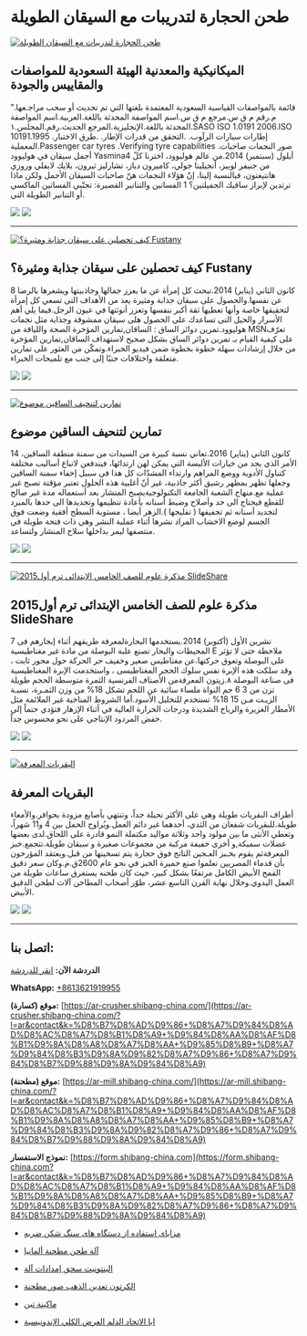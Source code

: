 # طحن الحجارة لتدريبات مع السيقان الطويلة

<a href="https://swt.shibang-china.com/?l=ar&img&k=%D8%B7%D8%AD%D9%86+%D8%A7%D9%84%D8%AD%D8%AC%D8%A7%D8%B1%D8%A9+%D9%84%D8%AA%D8%AF%D8%B1%D9%8A%D8%A8%D8%A7%D8%AA+%D9%85%D8%B9+%D8%A7%D9%84%D8%B3%D9%8A%D9%82%D8%A7%D9%86+%D8%A7%D9%84%D8%B7%D9%88%D9%8A%D9%84%D8%A9" target="_blank">![طحن الحجارة لتدريبات مع السيقان الطويلة](http://static.shibang-china.com/all-800x300/87.jpg)</a>

## الميكانيكية والمعدنية الهيئة السعودية للمواصفات والمقاييس والجودة
ﻗﺎﺋﻤﺔ ﺑﺎﻟﻤﻮاﺻﻔﺎت اﻟﻘﻴﺎﺳﻴﺔ اﻟﺴﻌﻮدﻳﺔ اﻟﻤﻌﺘﻤﺪة ﺑﻠﻐﺘﻬﺎ اﻟﺘﻲ ﺗﻢ ﺗﺤﺪﻳﺚ أو ﺳﺤﺐ ﻣﺮاﺟ.ﻌﻬﺎ.&quot; م.رﻗﻢ م ق س.ﻣﺮﺟﻊ م ق س.اﺳﻢ اﻟﻤﻮاﺻﻔﺔ اﻟﻤﺤﺪﺛﺔ ﺑﺎﻟﻠﻐﺔ.اﻟﻌﺮﺑﻴﺔ.اﺳﻢ اﻟﻤﻮاﺻﻔﺔ اﻟﻤﺤﺪﺛﺔ ﺑﺎﻟﻠﻐﺔ.اﻹﻧﺠﻠﻴﺰﻳﺔ.اﻟﻤﺮﺟﻊ اﻟﺤﺪﻳﺚ.رﻗﻢ.اﻟﻤﺠﻠﺲ.١.SASO ISO 1.0191 2006.ISO 10191.1995 .إﻃﺎرات ﺳﻴﺎرات اﻟﺮآﻮب. .اﻟﺘﺤﻘﻖ ﻣﻦ ﻗﺪرات اﻹﻃﺎر. .ﻃﺮق اﻻﺧﺘﺒﺎر اﻟﻤﻌﻤﻠﻴﺔ.Passenger car tyres .Verifying tyre capabilities .صور النجمات صاحبات أجمل سيقان في هوليوود Yasmina4 أيلول (سبتمبر) 2014.من عالم هوليوود، اخترنا كلّ من جنيفر لوبيز، أنجيلينا جولي، كاميرون دياز، تشارليز ثيرون، بلايك لايفلي وروزي هانتيغتون، فبالنسبة إلينا، إنّ هؤلاء النجمات هنّ صاحبات السيقان الأجمل ولكن ماذا ترتدين لإبراز ساقيك الجميلتين؟ 1 الفساتين والتنانير القصيرة: تجنّبي الفساتين الماكسي أو التنانير الطويلة التي.


<a href="https://whatsapp.shibangsoft.com/WhatsApp.php" target="_blank" title="WhatsApp">![](http://static.shibang-china.com/icon/whatsapp.png)</a> <a href="https://swt.shibang-china.com/?l=ar&icon&k=%D8%B7%D8%AD%D9%86+%D8%A7%D9%84%D8%AD%D8%AC%D8%A7%D8%B1%D8%A9+%D9%84%D8%AA%D8%AF%D8%B1%D9%8A%D8%A8%D8%A7%D8%AA+%D9%85%D8%B9+%D8%A7%D9%84%D8%B3%D9%8A%D9%82%D8%A7%D9%86+%D8%A7%D9%84%D8%B7%D9%88%D9%8A%D9%84%D8%A9" target="_blank">![](http://static.shibang-china.com/icon/chat-ar.png)</a>

---

<a href="https://swt.shibang-china.com/?l=ar&img&k=%D8%B7%D8%AD%D9%86+%D8%A7%D9%84%D8%AD%D8%AC%D8%A7%D8%B1%D8%A9+%D9%84%D8%AA%D8%AF%D8%B1%D9%8A%D8%A8%D8%A7%D8%AA+%D9%85%D8%B9+%D8%A7%D9%84%D8%B3%D9%8A%D9%82%D8%A7%D9%86+%D8%A7%D9%84%D8%B7%D9%88%D9%8A%D9%84%D8%A9" target="_blank">![كيف تحصلين على سيقان جذابة ومثيرة؟ Fustany](http://static.shibang-china.com/all-800x300/315.jpg)</a>

## كيف تحصلين على سيقان جذابة ومثيرة؟ Fustany
8 كانون الثاني (يناير) 2014.تبحث كل إمرأة عن ما يعزز جمالها وجاذبيتها ويشعرها بالرضا عن نفسها.والحصول على سيقان جذابة ومثيرة يعد من الأهداف التى تسعي كل إمرأة لتحقيقها خاصة وأنها تعطيها ثقة أكبر بنفسها وتعزز أنوثتها في عيون الرجل.فيما يلي أهم الأسرار والحيل التى تساعدك على الحصول هلى سيقان ممشوقة وجذابة مثل نجمات هوليوود.تمرين دوائر الساق : الساقان,تمارين المؤخرة الصحة واللياقة من MSNتعرّف على كيفية القيام بـ تمرين دوائر الساق بشكل صحيح لاستهداف الساقان,تمارين المؤخرة من خلال إرشادات سهلة خطوة بخطوة ضمن فيديو الخبراء.وتمكّن من العثور على تمارين متعلقة واختلافات جنبًا إلى جنب مع تلميحات الخبراء.


<a href="https://whatsapp.shibangsoft.com/WhatsApp.php" target="_blank" title="WhatsApp">![](http://static.shibang-china.com/icon/whatsapp.png)</a> <a href="https://swt.shibang-china.com/?l=ar&icon&k=%D8%B7%D8%AD%D9%86+%D8%A7%D9%84%D8%AD%D8%AC%D8%A7%D8%B1%D8%A9+%D9%84%D8%AA%D8%AF%D8%B1%D9%8A%D8%A8%D8%A7%D8%AA+%D9%85%D8%B9+%D8%A7%D9%84%D8%B3%D9%8A%D9%82%D8%A7%D9%86+%D8%A7%D9%84%D8%B7%D9%88%D9%8A%D9%84%D8%A9" target="_blank">![](http://static.shibang-china.com/icon/chat-ar.png)</a>

---

<a href="https://swt.shibang-china.com/?l=ar&img&k=%D8%B7%D8%AD%D9%86+%D8%A7%D9%84%D8%AD%D8%AC%D8%A7%D8%B1%D8%A9+%D9%84%D8%AA%D8%AF%D8%B1%D9%8A%D8%A8%D8%A7%D8%AA+%D9%85%D8%B9+%D8%A7%D9%84%D8%B3%D9%8A%D9%82%D8%A7%D9%86+%D8%A7%D9%84%D8%B7%D9%88%D9%8A%D9%84%D8%A9" target="_blank">![تمارين لتنحيف الساقين موضوع](http://static.shibang-china.com/all-800x300/158.jpg)</a>

## تمارين لتنحيف الساقين موضوع
14 كانون الثاني (يناير) 2016.تعاني نسبة كبيرة من السيدات من سمنة منطقة الساقين، الأمر الذي يحد من خيارات الألبسة التي يمكن لهن ارتدائها، فيندفعن لاتباع أساليب مختلفة كتناول الأدوية ووضع المراهم وارتداء المشدّات كل هذا في سبيل إخفاء سمنة الساقين وجعلها تظهر بمظهر رشيق أكثر جاذبية، غير أنّ أغلبية هذه الحلول تعتبر مؤقتة تصبح غير عملية مع.منهاج الشعبة الجامعة التكنولوجيةيصبح المنشار بعد أستعماله مدة غير صالح للقطع فيحتاج الى حد وأصلاح وضبط أسنانه بأعادة تنظيمها وتجديدها الى حدها بالمبرد لتجديد أسنانه ثم تجفيفها ( تفليجها ).الزهر أيضا ، مستوية السطح أفقية وضعت فوق الجسم لوضع الاخشاب المراد نشرها أثناء عملية النشر وهي ذات فتحة طويلة في منتصفها ليمر بداخلها سلاح المنشار ولتساعد.


<a href="https://whatsapp.shibangsoft.com/WhatsApp.php" target="_blank" title="WhatsApp">![](http://static.shibang-china.com/icon/whatsapp.png)</a> <a href="https://swt.shibang-china.com/?l=ar&icon&k=%D8%B7%D8%AD%D9%86+%D8%A7%D9%84%D8%AD%D8%AC%D8%A7%D8%B1%D8%A9+%D9%84%D8%AA%D8%AF%D8%B1%D9%8A%D8%A8%D8%A7%D8%AA+%D9%85%D8%B9+%D8%A7%D9%84%D8%B3%D9%8A%D9%82%D8%A7%D9%86+%D8%A7%D9%84%D8%B7%D9%88%D9%8A%D9%84%D8%A9" target="_blank">![](http://static.shibang-china.com/icon/chat-ar.png)</a>

---

<a href="https://swt.shibang-china.com/?l=ar&img&k=%D8%B7%D8%AD%D9%86+%D8%A7%D9%84%D8%AD%D8%AC%D8%A7%D8%B1%D8%A9+%D9%84%D8%AA%D8%AF%D8%B1%D9%8A%D8%A8%D8%A7%D8%AA+%D9%85%D8%B9+%D8%A7%D9%84%D8%B3%D9%8A%D9%82%D8%A7%D9%86+%D8%A7%D9%84%D8%B7%D9%88%D9%8A%D9%84%D8%A9" target="_blank">![مذكرة علوم للصف الخامس الإبتدائى ترم أول2015 SlideShare](http://static.shibang-china.com/all-800x300/1376.jpg)</a>

## مذكرة علوم للصف الخامس الإبتدائى ترم أول2015 SlideShare
7 تشرين الأول (أكتوبر) 2014.يستخدمها البحارةلمعرفة طريقهم أثناء إبحارهم فى المحيطات والبحار تصنع علبة البوصلة من مادة غير مغناطيسية E ملاحظة حتى لا تؤثر على البوصلة وتعوق حركتها.عن مغناطيس صغير وخفيف حر الحركة حول محور ثابت ، وقد سلكت هذه الإبرة نفس سلوك الحجر المغناطيسى ، واستخدمت الإبرة المغناطيسية فى صناعة البوصلة ٨.زيتون المعرفةمن الأصناف الفرنسية الثمرة متوسطة الحجم طويلة تزن من 3 6 جم النواة ملساء سائبة عن اللحم تشكل 18% من وزن الثمـرة، نسبـة الزيـت مـن 15 18% تستخدم للتخليل الأسود.أما الشروط المناخية غير الملائمة مثل الأمطار الغزيرة والرياح الشديدة ودرجات الحرارة العالية في أثناء الإزهار فتؤدي حتماً إلى خفض المردود الإنتاجي على نحو محسوس جداً.


<a href="https://whatsapp.shibangsoft.com/WhatsApp.php" target="_blank" title="WhatsApp">![](http://static.shibang-china.com/icon/whatsapp.png)</a> <a href="https://swt.shibang-china.com/?l=ar&icon&k=%D8%B7%D8%AD%D9%86+%D8%A7%D9%84%D8%AD%D8%AC%D8%A7%D8%B1%D8%A9+%D9%84%D8%AA%D8%AF%D8%B1%D9%8A%D8%A8%D8%A7%D8%AA+%D9%85%D8%B9+%D8%A7%D9%84%D8%B3%D9%8A%D9%82%D8%A7%D9%86+%D8%A7%D9%84%D8%B7%D9%88%D9%8A%D9%84%D8%A9" target="_blank">![](http://static.shibang-china.com/icon/chat-ar.png)</a>

---

<a href="https://swt.shibang-china.com/?l=ar&img&k=%D8%B7%D8%AD%D9%86+%D8%A7%D9%84%D8%AD%D8%AC%D8%A7%D8%B1%D8%A9+%D9%84%D8%AA%D8%AF%D8%B1%D9%8A%D8%A8%D8%A7%D8%AA+%D9%85%D8%B9+%D8%A7%D9%84%D8%B3%D9%8A%D9%82%D8%A7%D9%86+%D8%A7%D9%84%D8%B7%D9%88%D9%8A%D9%84%D8%A9" target="_blank">![البقريات المعرفة](http://static.shibang-china.com/all-800x300/1183.jpg)</a>

## البقريات المعرفة
أطراف البقريات طويلة وهي على الأكثر نحيلة جداً، وتنتهي بأصابع مزودة بحوافر.والأمعاء طويلة.للبقريات شفعان من الثدي، أحدهما غير دائم العمل.ويُراوح الحمل بين 4 و11 شهراً، وتعطي الأنثى ما بين مولود واحد وثلاثة مواليد مكتملة النمو قادرة على اللحاق.لدى بعضها عضلات سميكة,و أخرى خفيفة مركبة من مجموعات صغيرة و سيقان طويلة.تتجمع.خبز المعرفةثم يقوم بخـبز العـجين الناتج فوق حجارة يتم تسخينها من قبل.ويعتقد المؤرخون بأن قدماء المصريين تعلموا صنع خميرة الخبز في نحو عام 2600ق.م.وكان سعر دقيق القمح الأبيض الكامل مرتفعًا بشكل كبير، حيث كان طحنه يستغرق ساعات طويلة من العمل اليدوي.وخلال نهاية القرن التاسع عشر، طوّر أصحاب المطاحن آلات لطحن الدقيق الأبيض.


<a href="https://whatsapp.shibangsoft.com/WhatsApp.php" target="_blank" title="WhatsApp">![](http://static.shibang-china.com/icon/whatsapp.png)</a> <a href="https://swt.shibang-china.com/?l=ar&icon&k=%D8%B7%D8%AD%D9%86+%D8%A7%D9%84%D8%AD%D8%AC%D8%A7%D8%B1%D8%A9+%D9%84%D8%AA%D8%AF%D8%B1%D9%8A%D8%A8%D8%A7%D8%AA+%D9%85%D8%B9+%D8%A7%D9%84%D8%B3%D9%8A%D9%82%D8%A7%D9%86+%D8%A7%D9%84%D8%B7%D9%88%D9%8A%D9%84%D8%A9" target="_blank">![](http://static.shibang-china.com/icon/chat-ar.png)</a>

---
## اتصل بنا:

**الدردشة الآن:** [انقر للدردشة](https://swt.shibang-china.com?l=ar&contact&k=%D8%B7%D8%AD%D9%86+%D8%A7%D9%84%D8%AD%D8%AC%D8%A7%D8%B1%D8%A9+%D9%84%D8%AA%D8%AF%D8%B1%D9%8A%D8%A8%D8%A7%D8%AA+%D9%85%D8%B9+%D8%A7%D9%84%D8%B3%D9%8A%D9%82%D8%A7%D9%86+%D8%A7%D9%84%D8%B7%D9%88%D9%8A%D9%84%D8%A9)

**WhatsApp:**  [+8613621919955](https://whatsapp.shibangsoft.com/WhatsApp.php)

**موقع (كسارة):** [https://ar-crusher.shibang-china.com/](https://ar-crusher.shibang-china.com/?l=ar&contact&k=%D8%B7%D8%AD%D9%86+%D8%A7%D9%84%D8%AD%D8%AC%D8%A7%D8%B1%D8%A9+%D9%84%D8%AA%D8%AF%D8%B1%D9%8A%D8%A8%D8%A7%D8%AA+%D9%85%D8%B9+%D8%A7%D9%84%D8%B3%D9%8A%D9%82%D8%A7%D9%86+%D8%A7%D9%84%D8%B7%D9%88%D9%8A%D9%84%D8%A9)

**موقع (مطحنة):** [https://ar-mill.shibang-china.com/](https://ar-mill.shibang-china.com/?l=ar&contact&k=%D8%B7%D8%AD%D9%86+%D8%A7%D9%84%D8%AD%D8%AC%D8%A7%D8%B1%D8%A9+%D9%84%D8%AA%D8%AF%D8%B1%D9%8A%D8%A8%D8%A7%D8%AA+%D9%85%D8%B9+%D8%A7%D9%84%D8%B3%D9%8A%D9%82%D8%A7%D9%86+%D8%A7%D9%84%D8%B7%D9%88%D9%8A%D9%84%D8%A9)

**نموذج الاستفسار:** [https://form.shibang-china.com](https://form.shibang-china.com?l=ar&contact&k=%D8%B7%D8%AD%D9%86+%D8%A7%D9%84%D8%AD%D8%AC%D8%A7%D8%B1%D8%A9+%D9%84%D8%AA%D8%AF%D8%B1%D9%8A%D8%A8%D8%A7%D8%AA+%D9%85%D8%B9+%D8%A7%D9%84%D8%B3%D9%8A%D9%82%D8%A7%D9%86+%D8%A7%D9%84%D8%B7%D9%88%D9%8A%D9%84%D8%A9)

* [مزایای استفاده از دستگاه های سنگ شکن ضربه](../21/%D9%85%D8%B2%D8%A7%DB%8C%D8%A7%DB%8C%20%D8%A7%D8%B3%D8%AA%D9%81%D8%A7%D8%AF%D9%87%20%D8%A7%D8%B2%20%D8%AF%D8%B3%D8%AA%DA%AF%D8%A7%D9%87%20%D9%87%D8%A7%DB%8C%20%D8%B3%D9%86%DA%AF%20%D8%B4%DA%A9%D9%86%20%D8%B6%D8%B1%D8%A8%D9%87.md)

* [آلة طحن مطحنة ألمانيا](../24/%D8%A2%D9%84%D8%A9%20%D8%B7%D8%AD%D9%86%20%D9%85%D8%B7%D8%AD%D9%86%D8%A9%20%D8%A3%D9%84%D9%85%D8%A7%D9%86%D9%8A%D8%A7.md)

* [البنتونيت سحق إمدادات آلة](../24/%D8%A7%D9%84%D8%A8%D9%86%D8%AA%D9%88%D9%86%D9%8A%D8%AA%20%D8%B3%D8%AD%D9%82%20%D8%A5%D9%85%D8%AF%D8%A7%D8%AF%D8%A7%D8%AA%20%D8%A2%D9%84%D8%A9.md)

* [الكرتون تعدين الذهب صور مطحنة](../23/%D8%A7%D9%84%D9%83%D8%B1%D8%AA%D9%88%D9%86%20%D8%AA%D8%B9%D8%AF%D9%8A%D9%86%20%D8%A7%D9%84%D8%B0%D9%87%D8%A8%20%D8%B5%D9%88%D8%B1%20%D9%85%D8%B7%D8%AD%D9%86%D8%A9.md)

* [ماكينة تبن](../21/%D9%85%D8%A7%D9%83%D9%8A%D9%86%D8%A9%20%D8%AA%D8%A8%D9%86.md)

* [ابا الاتحاد الدلم العرض الكلي الإندونيسية](../23/%D8%A7%D8%A8%D8%A7%20%D8%A7%D9%84%D8%A7%D8%AA%D8%AD%D8%A7%D8%AF%20%D8%A7%D9%84%D8%AF%D9%84%D9%85%20%D8%A7%D9%84%D8%B9%D8%B1%D8%B6%20%D8%A7%D9%84%D9%83%D9%84%D9%8A%20%D8%A7%D9%84%D8%A5%D9%86%D8%AF%D9%88%D9%86%D9%8A%D8%B3%D9%8A%D8%A9.md)